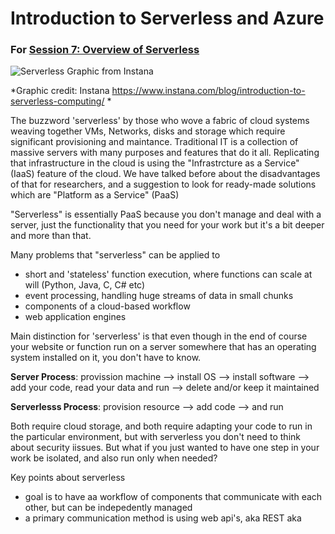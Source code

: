 # Introduction to Serverless and Azure

### For [Session 7: Overview of Serverless](../session_serverless/index.md)



![Serverless Graphic from Instana](https://www.instana.com/media/serverless-evolution-1024x455.jpeg)

*Graphic credit: Instana https://www.instana.com/blog/introduction-to-serverless-computing/ * 

The buzzword 'serverless' by those who wove a fabric of cloud systems weaving together VMs, Networks, disks and storage which require significant provisioning and maintance.    Traditional IT is a collection of massive servers with many purposes and features that do it all.   Replicating that infrastructure in the cloud is using the "Infrastrcture as a Service" (IaaS) feature of the cloud.  We have talked before about the disadvantages of that for researchers, and a suggestion to look for ready-made solutions which are "Platform as a Service" (PaaS)

"Serverless" is essentially PaaS because you don't manage and deal with a server, just the functionality that you need for your work but it's a bit deeper and more than that.  

Many problems that "serverless" can be applied to

- short and 'stateless' function execution, where functions can scale at will (Python, Java, C, C# etc)
- event processing, handling huge streams of data in small chunks 
- components of a cloud-based workflow
- web application engines

Main distinction for 'serverless' is that even though in the end of course  your website or function run on a server somewhere that has an operating system installed on it, you don't have to know.   

**Server Process**: 
     provission machine --> install OS --> install software --> add your code, read your data and run --> delete and/or keep it maintained

**Serverlesss Process**: 
     provision resource --> add code --> and run

Both require cloud storage, and both require adapting your code to run in the particular environment, but with serverless you don't need to think about security iissues.   But what if you just wanted to have one step in your work be isolated, and also run only when needed?



Key points about serverless

 - goal is to have aa workflow of components that communicate with each other, but can be indepedently managed
 - a primary communication method is using web api's, aka REST aka 